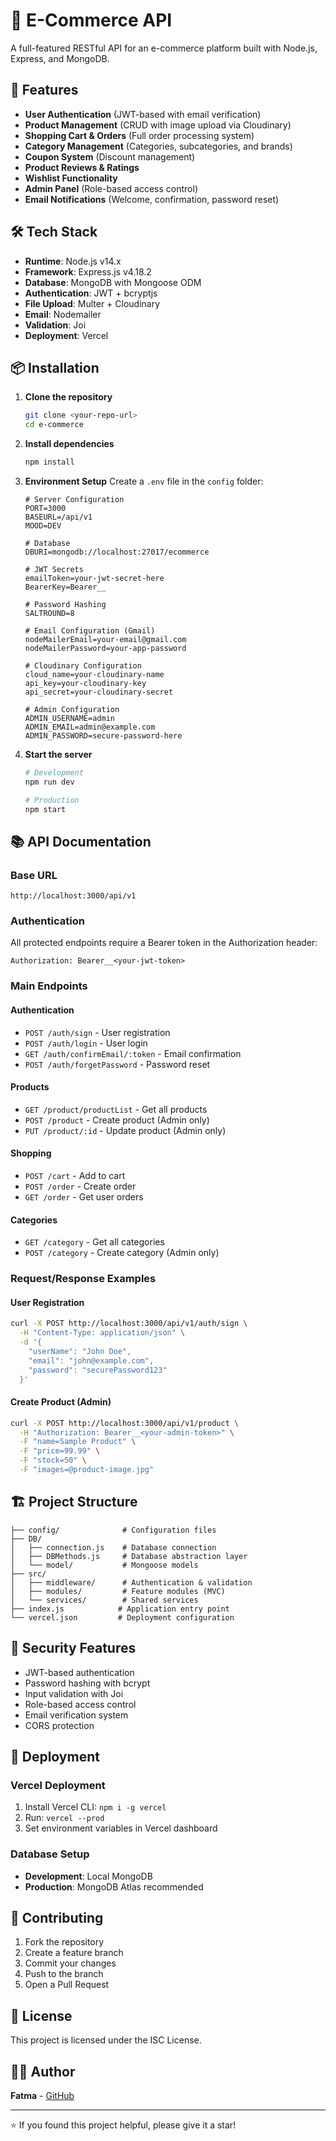 # 🛒 E-Commerce API

A full-featured RESTful API for an e-commerce platform built with Node.js, Express, and MongoDB.

## 🚀 Features

- **User Authentication** (JWT-based with email verification)
- **Product Management** (CRUD with image upload via Cloudinary)
- **Shopping Cart & Orders** (Full order processing system)
- **Category Management** (Categories, subcategories, and brands)
- **Coupon System** (Discount management)
- **Product Reviews & Ratings**
- **Wishlist Functionality**
- **Admin Panel** (Role-based access control)
- **Email Notifications** (Welcome, confirmation, password reset)

## 🛠️ Tech Stack

- **Runtime**: Node.js v14.x
- **Framework**: Express.js v4.18.2
- **Database**: MongoDB with Mongoose ODM
- **Authentication**: JWT + bcryptjs
- **File Upload**: Multer + Cloudinary
- **Email**: Nodemailer
- **Validation**: Joi
- **Deployment**: Vercel

## 📦 Installation

1. **Clone the repository**
   ```bash
   git clone <your-repo-url>
   cd e-commerce
   ```

2. **Install dependencies**
   ```bash
   npm install
   ```

3. **Environment Setup**
   Create a `.env` file in the `config` folder:
   ```env
   # Server Configuration
   PORT=3000
   BASEURL=/api/v1
   MOOD=DEV

   # Database
   DBURI=mongodb://localhost:27017/ecommerce

   # JWT Secrets
   emailToken=your-jwt-secret-here
   BearerKey=Bearer__

   # Password Hashing
   SALTROUND=8

   # Email Configuration (Gmail)
   nodeMailerEmail=your-email@gmail.com
   nodeMailerPassword=your-app-password

   # Cloudinary Configuration
   cloud_name=your-cloudinary-name
   api_key=your-cloudinary-key
   api_secret=your-cloudinary-secret

   # Admin Configuration
   ADMIN_USERNAME=admin
   ADMIN_EMAIL=admin@example.com
   ADMIN_PASSWORD=secure-password-here
   ```

4. **Start the server**
   ```bash
   # Development
   npm run dev

   # Production
   npm start
   ```

## 📚 API Documentation

### Base URL
```
http://localhost:3000/api/v1
```

### Authentication
All protected endpoints require a Bearer token in the Authorization header:
```
Authorization: Bearer__<your-jwt-token>
```

### Main Endpoints

#### Authentication
- `POST /auth/sign` - User registration
- `POST /auth/login` - User login
- `GET /auth/confirmEmail/:token` - Email confirmation
- `POST /auth/forgetPassword` - Password reset

#### Products
- `GET /product/productList` - Get all products
- `POST /product` - Create product (Admin only)
- `PUT /product/:id` - Update product (Admin only)

#### Shopping
- `POST /cart` - Add to cart
- `POST /order` - Create order
- `GET /order` - Get user orders

#### Categories
- `GET /category` - Get all categories
- `POST /category` - Create category (Admin only)

### Request/Response Examples

#### User Registration
```bash
curl -X POST http://localhost:3000/api/v1/auth/sign \
  -H "Content-Type: application/json" \
  -d '{
    "userName": "John Doe",
    "email": "john@example.com",
    "password": "securePassword123"
  }'
```

#### Create Product (Admin)
```bash
curl -X POST http://localhost:3000/api/v1/product \
  -H "Authorization: Bearer__<your-admin-token>" \
  -F "name=Sample Product" \
  -F "price=99.99" \
  -F "stock=50" \
  -F "images=@product-image.jpg"
```

## 🏗️ Project Structure

```
├── config/              # Configuration files
├── DB/
│   ├── connection.js    # Database connection
│   ├── DBMethods.js     # Database abstraction layer
│   └── model/           # Mongoose models
├── src/
│   ├── middleware/      # Authentication & validation
│   ├── modules/         # Feature modules (MVC)
│   └── services/        # Shared services
├── index.js            # Application entry point
└── vercel.json         # Deployment configuration
```

## 🔐 Security Features

- JWT-based authentication
- Password hashing with bcrypt
- Input validation with Joi
- Role-based access control
- Email verification system
- CORS protection

## 🚀 Deployment

### Vercel Deployment
1. Install Vercel CLI: `npm i -g vercel`
2. Run: `vercel --prod`
3. Set environment variables in Vercel dashboard

### Database Setup
- **Development**: Local MongoDB
- **Production**: MongoDB Atlas recommended

## 🤝 Contributing

1. Fork the repository
2. Create a feature branch
3. Commit your changes
4. Push to the branch
5. Open a Pull Request

## 📄 License

This project is licensed under the ISC License.

## 👨‍💻 Author

**Fatma** - [GitHub](https://github.com/your-username)

---

⭐ If you found this project helpful, please give it a star!
